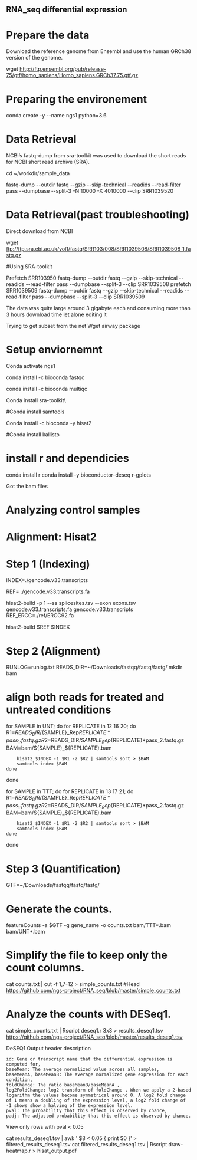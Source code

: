 ## RNA_seq differential expression
# Prepare the data
Download the reference genome from Ensembl and use the human GRCh38 version of the genome.

 wget http://ftp.ensembl.org/pub/release-75/gtf/homo_sapiens/Homo_sapiens.GRCh37.75.gtf.gz

# Preparing the environement 

 conda create -y --name ngs1 python=3.6

# Data Retrieval
NCBI’s fastq-dump from sra-toolkit was used to download the short reads for NCBI short read archive (SRA). 

 cd ~/workdir/sample_data

 fastq-dump --outdir fastq --gzip --skip-technical  --readids --read-filter pass --dumpbase --split-3 -N 10000 -X 4010000    --clip SRR1039520


# Data Retrieval(past troubleshooting)

Direct download from NCBI

  wget ftp://ftp.sra.ebi.ac.uk/vol1/fastq/SRR103/008/SRR1039508/SRR1039508_1.fastq.gz

#Using SRA-toolkit 

  Prefetch SRR103950
  fastq-dump --outdir fastq --gzip --skip-technical  --readids --read-filter pass --dumpbase --split-3 --clip SRR1039508
  prefetch SRR1039509
  fastq-dump --outdir fastq --gzip --skip-technical  --readids --read-filter pass --dumpbase --split-3 --clip SRR1039509
 
 
 The data was quite large around 3 gigabyte each and consuming more than 3 hours download time let alone editing it 

Trying to get subset from the net 
Wget airway package 

 # Setup enviornemnt

Conda activate ngs1

conda install -c bioconda fastqc 

conda install -c bioconda multiqc

Conda install sra-toolkit\

#Conda install samtools

Conda install -c bioconda -y hisat2

#Conda install kallisto

# install r and dependicies
conda install r
conda install -y bioconductor-deseq r-gplots

 

Got the bam files 



# Analyzing control samples
# Alignment: Hisat2

# Step 1 (Indexing)

INDEX=./gencode.v33.transcripts

REF= ./gencode.v33.transcripts.fa


hisat2-build -p 1 --ss splicesites.tsv --exon exons.tsv gencode.v33.transcripts.fa gencode.v33.transcripts
 REF_ERCC=./ref/ERCC92.fa

hisat2-build $REF $INDEX


# Step 2 (Alignment)

RUNLOG=runlog.txt
READS_DIR=~/Downloads/fastqq/fastq/fastg/
mkdir bam
# align both reads for treated and untreated conditions

for SAMPLE in UNT;
do
    for REPLICATE in 12 16 20;
    do
        R1=$READS_DIR/${SAMPLE}_Rep${REPLICATE}*pass_1.fastq.gz
        R2=$READS_DIR/${SAMPLE}_Rep${REPLICATE}*pass_2.fastq.gz
        BAM=bam/${SAMPLE}_${REPLICATE}.bam

        hisat2 $INDEX -1 $R1 -2 $R2 | samtools sort > $BAM
        samtools index $BAM
    done
done

for SAMPLE in TTT;
do
    for REPLICATE in 13 17 21;
    do
        R1=$READS_DIR/${SAMPLE}_Rep${REPLICATE}*pass_1.fastq.gz
        R2=$READS_DIR/${SAMPLE}_Rep${REPLICATE}*pass_2.fastq.gz
        BAM=bam/${SAMPLE}_${REPLICATE}.bam

        hisat2 $INDEX -1 $R1 -2 $R2 | samtools sort > $BAM
        samtools index $BAM
    done
done

# Step 3 (Quantification)

GTF=~/Downloads/fastqq/fastq/fastg/

# Generate the counts.
featureCounts -a $GTF -g gene_name -o counts.txt  bam/TTT*.bam  bam/UNT*.bam

# Simplify the file to keep only the count columns.
cat counts.txt | cut -f 1,7-12 > simple_counts.txt
#Head
https://github.com/ngs-project/RNA_seq/blob/master/simple_counts.txt


# Analyze the counts with DESeq1.
cat simple_counts.txt | Rscript deseq1.r 3x3 > results_deseq1.tsv
https://github.com/ngs-project/RNA_seq/blob/master/results_deseq1.tsv

DeSEQ1 Output header description

    id: Gene or transcript name that the differential expression is computed for,
    baseMean: The average normalized value across all samples,
    baseMeanA, baseMeanB: The average normalized gene expression for each condition,
    foldChange: The ratio baseMeanB/baseMeanA ,
    log2FoldChange: log2 transform of foldChange . When we apply a 2-based logarithm the values become symmetrical around 0. A log2 fold change of 1 means a doubling of the expression level, a log2 fold change of -1 shows show a halving of the expression level.
    pval: The probability that this effect is observed by chance,
    padj: The adjusted probability that this effect is observed by chance.

View only rows with pval < 0.05

cat results_deseq1.tsv | awk ' $8 < 0.05 { print $0 }' > filtered_results_deseq1.tsv
cat filtered_results_deseq1.tsv | Rscript draw-heatmap.r > hisat_output.pdf














